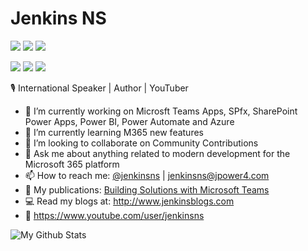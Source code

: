 # Jenkins NS

![](https://img.shields.io/badge/Microsoft-MVP-blue)
![](https://img.shields.io/badge/Microsoft-MCT-red)
![](https://img.shields.io/badge/Office%20365-Consultant-orange)

![](https://img.shields.io/badge/MSTeams-Specialst-blueviolet)
![](https://img.shields.io/badge/SPFx-Specialst-blue)
![](https://img.shields.io/badge/PowerPlatform-Specialst-teal)

🎙 International Speaker | Author | YouTuber

- 🔭 I’m currently working on Microsft Teams Apps, SPfx, SharePoint Power Apps, Power BI, Power Automate and Azure
- 🌱 I’m currently learning M365 new features
- 👯 I’m looking to collaborate on Community Contributions
- 💬 Ask me about anything related to modern development for the Microsoft 365 platform
- 📫 How to reach me: [@jenkinsns](https://twitter.com/jenkinsns) | jenkinsns@jpower4.com
- 📙 My publications: [Building Solutions with Microsoft Teams](https://www.amazon.in/Building-Solutions-Microsoft-Teams-Understanding-ebook/dp/B08R1F3KW5)
- 💻 Read my blogs at: http://www.jenkinsblogs.com
- 🎥 https://www.youtube.com/user/jenkinsns 

![My Github Stats](https://github-readme-stats.vercel.app/api?username=jenkinsns&show_icons=true)
